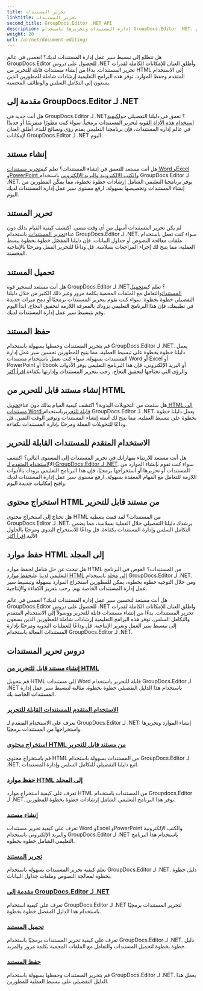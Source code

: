 ```yaml
---
title: تحرير المستندات
linktitle: تحرير المستندات
second_title: GroupDocs.Editor .NET API
description: إدارة المستندات وتحريرها باستخدام GroupDocs.Editor .NET. تعرف على كيفية إنشاء المستندات وتحريرها وحفظها بسهولة. عزز سير عمل إدارة المستندات لديك اليوم!
weight: 20
url: /ar/net/document-editing/
---
```


هل تتطلع إلى تبسيط سير عمل إدارة المستندات لديك؟ انغمس في عالم GroupDocs.Editor للحصول على دروس .NET وأطلق العنان للإمكانات الكاملة لقدرات تحرير المستندات. بدءًا من إنشاء مستندات قابلة للتحرير من HTML إلى الاستخدام المتقدم وحفظ الموارد، توفر هذه البرامج التعليمية إرشادات شاملة للمطورين الذين يسعون إلى التكامل السلس والوظائف المحسنة.

## مقدمة إلى GroupDocs.Editor لـ .NET

 هل أنت جديد في GroupDocs.Editor لـ .NET؟ تعمق في دليلنا التفصيلي حول[كيفية استخدام هذه الأداة القوية](./introduction-groupdocs-editor/) لتحرير المستندات برمجياً. سواء كنت مطورًا متمرسًا أو جديدًا في عالم إدارة المستندات، فإن برنامجنا التعليمي يقدم رؤى ونصائح للبدء. أطلق العنان لإمكانات GroupDocs.Editor لـ .NET اليوم.

## إنشاء مستند

هل أنت مستعد للتعمق في إنشاء المستندات؟ تعلم كيف[تحرير مستندات Word وExcel وPowerPoint والكتب الإلكترونية والبريد الإلكتروني](./create-document/) باستخدام GroupDocs.Editor لـ .NET. يوفر برنامجنا التعليمي الشامل إرشادات خطوة بخطوة، مما يمكّن المطورين من إنشاء المستندات وتخصيصها بسهولة. ارفع مستوى سير عمل إدارة المستندات لديك اليوم.

## تحرير المستند

 لم يكن تحرير المستندات أسهل من أي وقت مضى. اكتشف كيفية القيام بذلك دون عناء[تحرير المستندات](./edit-document/) باستخدام GroupDocs.Editor لـ .NET. سواء كنت تعمل باستخدام ملفات معالجة النصوص أو جداول البيانات، فإن دليلنا المفصّل خطوة بخطوة يبسط العملية، مما يتيح لك إجراء المراجعات بسلاسة. قل وداعًا للتحرير الممل ومرحبًا بالإنتاجية المحسنة.


## تحميل المستند

 هل أنت مستعد لتسخير قوة GroupDocs.Editor لـ .NET؟ تعلم كيف[تحميل المستندات](./load-document/)والتعامل مع الملفات المحمية بكلمة مرور وغير ذلك الكثير من خلال دليلنا التفصيلي خطوة بخطوة. سواء كنت تقوم بتحرير المستندات برمجيًا أو دمج ميزات جديدة في تطبيقك، فإن هذا البرنامج التعليمي يزودك بالمعرفة اللازمة لتحقيق النجاح. ابدأ اليوم وقم بتبسيط سير عمل إدارة المستندات لديك.

## حفظ المستند

 قم بتحرير المستندات وحفظها بسهولة باستخدام GroupDocs.Editor لـ .NET. يعمل دليلنا خطوة بخطوة على تبسيط العملية، مما يتيح للمطورين تحسين سير عمل إدارة المستندات بسهولة. سواء كنت تعمل باستخدام مستندات Word أو Excel أو PowerPoint أو Ebook أو البريد الإلكتروني، فإن هذا البرنامج التعليمي يوفر الأدوات والرؤى التي تحتاجها لتحقيق النجاح. رحب بتحرير المستندات وإدارتها بكفاءة.[اقرأ أكثر](./save-document/)

## إنشاء مستند قابل للتحرير من HTML

 هل سئمت من التحويلات اليدوية؟ اكتشف كيفية القيام بذلك دون عناء[تحويل HTML إلى مستندات Word قابلة للتحرير](./create-editable-document-from-html/)باستخدام GroupDocs.Editor لـ .NET. يعمل دليلنا خطوة بخطوة على تبسيط العملية، مما يتيح لك أتمتة إنشاء المستندات وتوفير الوقت الثمين. قل وداعًا للتحويلات المملة ومرحبًا بإدارة المستندات بكفاءة.

## الاستخدام المتقدم للمستندات القابلة للتحرير

 هل أنت مستعد للارتقاء بمهاراتك في تحرير المستندات إلى المستوى التالي؟ اكتشف ال[الاستخدام المتقدم لـ GroupDocs.Editor لـ .NET](./advanced-usage-of-editable-documents/). سواء كنت تقوم بإنشاء الموارد من المستندات أو تحريرها أو استخراجها برمجيًا، فإن هذا البرنامج التعليمي يزودك بالأدوات اللازمة للتعامل مع المهام المعقدة بسهولة. ارفع مستوى سير عمل إدارة المستندات لديك وافتح إمكانيات جديدة اليوم.

## استخراج محتوى HTML من مستند قابل للتحرير

 هل تحتاج إلى استخراج محتوى HTML من المستندات؟ لقد قمت بتغطية GroupDocs.Editor لـ .NET. يرشدك دليلنا التفصيلي خلال العملية بسلاسة، مما يضمن التكامل السلس وإدارة المستندات بكفاءة. قل وداعًا للاستخراج اليدوي ومرحبًا بالحلول الآلية.[اقرأ أكثر](./extract-html-content-from-editable-document/)

## حفظ موارد HTML إلى المجلد

 هل تبحث عن حل شامل لحفظ موارد HTML من المستندات؟ الغوص في البرنامج التعليمي لدينا على[حفظ موارد HTML إلى مجلد](./save-html-resources-to-folder/) باستخدام GroupDocs.Editor لـ .NET. ومن خلال التوجيه خطوة بخطوة، يمكن للمطورين استخراج الموارد بسهولة وتبسيط سير عمل إدارة المستندات الخاصة بهم. رحب بتعزيز الكفاءة والإنتاجية.

هل أنت مستعد لتحسين سير عمل إدارة المستندات لديك؟ انغمس في عالم GroupDocs.Editor للحصول على دروس .NET واطلق العنان للإمكانات الكاملة لقدرات تحرير المستندات. بدءًا من إنشاء مستندات قابلة للتحرير ووصولاً إلى الاستخدام المتقدم والتكامل السلس، توفر هذه البرامج التعليمية إرشادات شاملة للمطورين الذين يسعون إلى تبسيط سير العمل وتعزيز الإنتاجية. قل وداعًا للعمليات اليدوية ومرحبًا بإدارة المستندات الفعالة باستخدام GroupDocs.Editor لـ .NET. 
## دروس تحرير المستندات
### [إنشاء مستند قابل للتحرير من HTML](./create-editable-document-from-html/)
قم بتحويل HTML إلى مستندات Word قابلة للتحرير باستخدام GroupDocs.Editor لـ .NET باستخدام هذا الدليل التفصيلي خطوة بخطوة. مثالية لتبسيط سير عمل إدارة المستندات الخاصة بك.
### [الاستخدام المتقدم للمستندات القابلة للتحرير](./advanced-usage-of-editable-documents/)
تعرف على الاستخدام المتقدم لـ GroupDocs.Editor لـ .NET: إنشاء الموارد وتحريرها واستخراجها من المستندات برمجيًا.
### [استخراج محتوى HTML من مستند قابل للتحرير](./extract-html-content-from-editable-document/)
قم باستخراج محتوى HTML من المستندات بسهولة باستخدام GroupDocs.Editor لـ .NET. اتبع دليلنا التفصيلي للتكامل السلس وإدارة المستندات.
### [حفظ موارد HTML إلى المجلد](./save-html-resources-to-folder/)
تعرف على كيفية استخراج موارد HTML من المستندات باستخدام Groupdocs.Editor لـ .NET. يوفر هذا البرنامج التعليمي الشامل إرشادات خطوة بخطوة للمطورين.
### [إنشاء مستند](./create-document/)
تعرف على كيفية تحرير مستندات Word وExcel وPowerPoint والكتب الإلكترونية والبريد الإلكتروني باستخدام GroupDocs.Editor لـ .NET باستخدام هذا البرنامج التعليمي الشامل خطوة بخطوة.
### [تحرير المستند](./edit-document/)
تعلم كيفية تحرير المستندات بسهولة باستخدام GroupDocs.Editor لـ .NET. دليل خطوة بخطوة لمعالجة النصوص وملفات جداول البيانات.
### [مقدمة إلى GroupDocs.Editor لـ .NET](./introduction-groupdocs-editor/)
تعرف على كيفية استخدام GroupDocs.Editor لـ .NET لتحرير المستندات برمجيًا باستخدام هذا الدليل المفصل خطوة بخطوة.
### [تحميل المستند](./load-document/)
تعرف على كيفية تحرير المستندات برمجيًا باستخدام GroupDocs.Editor لـ .NET. دليل خطوة بخطوة لتحميل المستندات والتعامل مع الملفات المحمية بكلمة مرور والمزيد.
### [حفظ المستند](./save-document/)
قم بتحرير المستندات وحفظها بسهولة باستخدام GroupDocs.Editor لـ .NET. يعمل هذا الدليل التفصيلي على تبسيط العملية للمطورين.